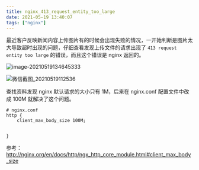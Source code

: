 ```yaml
---
title: nginx_413_request_entity_too_large
date: 2021-05-19 13:40:07
tags: ["nginx"]
---
```


最近客户反映新闻内容上传图片有的时候会出现失败的情况，一开始判断是图片太大导致超时出现的问题，仔细查看发现上传文件的请求出现了 `413 request entity too large` 的错误，而且这个错误是 nginx 返回的。

![image-20210519134645333](https://gitee.com/wubh/blogimg/raw/master/img/20210519145507.png)

![微信截图_20210519112536](https://gitee.com/wubh/blogimg/raw/master/img/20210519145510.png)

查找资料发现 nginx 默认请求的大小只有 1M，后来在 nginx.conf 配置文件中改成 100M 就解决了这个问题。

```
# nginx.conf 
http {
    client_max_body_size 100M;
    
    
}
```



参考：http://nginx.org/en/docs/http/ngx_http_core_module.html#client_max_body_size